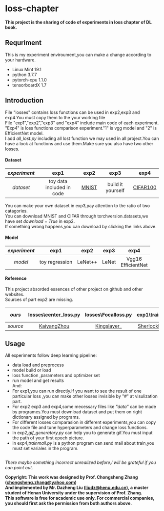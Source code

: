 # loss-chapter
**This project is the sharing of code of experiments in loss chapter of DL book.**
## Requriment
This is my experiment enviroument,you can make a change according to your hardware.<br/>
* Linux Mint 19.1
* python 3.7.7
* pytorch-cpu 1.1.0
* tensorboardX 1.7

## Introduction
File "losses" contains loss functions can be used in exp2,exp3 and exp4.You must copy them to the your working file<br/>
File "exp1","exp2","exp3" and "exp4" include main code of each experiment.<br/>
"Exp4" is loss functions comparison experiment."1" is vgg model and "2" is EfficientNet model.<br/>
I add _all_lost.py_ including all lost function we may used in all project.You can have a look at functions and use them.Make sure you also have two other losses.

#### Dataset
| _experiment_ | exp1 | exp2 | exp3 | exp4|
| :------:| :---:| :---:| :---:| :---: |
| _dataset_| toy data included in code| [MNIST](http://yann.lecun.com/exdb/mnist/)| build it yourself| [CIFAR100](https://www.cs.toronto.edu/~kriz/cifar.html)|

You can make your own dataset in exp3,pay attention to the ratio of two catagories.<br/>
You can download MNIST and CIFAR through torchversion.datasets,we have set _download_ = _True_ in exp2.<br/>
If something wrong happens,you can download by clicking the links above.

#### Model
| _experiment_ | exp1 | exp2 | exp3 | exp4|
| :------:| :---:| :---:| :---:| :---: |
| _model_| toy regression | LeNet++ | LeNet | Vgg16 <br/> EfficientNet |
  
#### Reference
This project absorded essences of other project on github and other websites.<br/>
Sources of part exp2 are missing.<br/>

| _ours_ | losses\center_loss.py | losses\Focalloss.py | exp1\train.py | exp4 | EfficientNet-b0 model
| :-----:| :----:| :----:| :----:| :----:| :----:|
| _source_ | [KaiyangZhou](https://github.com/KaiyangZhou/pytorch-center-loss/blob/master/center_loss.py) | [Kingslayer_](https://blog.csdn.net/qq_33278884/article/details/91572173)|[SherlockLiao](https://www.jianshu.com/p/331a995774d8)|[weiaicunzai](https://github.com/weiaicunzai/pytorch-cifar100)|[Rwightman](https://github.com/rwightman/gen-efficientnet-pytorch)

## Usage
All experiments follow deep learning pipeline: 
* data load and preprocess
* model build or load
* loss function ,parameters and optimizer set 
* run model and get results<br/>
And:
* For exp1,you can run directly.If you want to see the result of one particular loss ,you can make other losses invisible by "#" at visulization part.
* For exp2 exp3 and exp4,some mecessary files like _"data"_ can be made by programes.You must download dataset and put them on right dictionary assigned by programs.
* For different losses comparasion in different experiments,you can copy the code file and tune hyperparameters and change loss functions.
* In exp2,_gif_generatory.py_ can help you to generate gif.You must input the path of your first epoch picture.
* In exp4,_trainmail.py_ is a python program can send mail about train,you must set variales in the program.<br/>

##
_There maybe something incorrect unrealized before,I will be grateful if you can point out._

__Copyright: This work was designed by Prof. Chongsheng Zhang (chongsheng.zhang@yahoo.com)<br/>And implemented by Mr. Dazheng Liu (liudz@henu.edu.cn), a master student of Henan University under the supervision of Prof. Zhang.__<br/>
__This software is free for academic use only. For commercial companies, you should first ask the permission from both authors above.__ 
